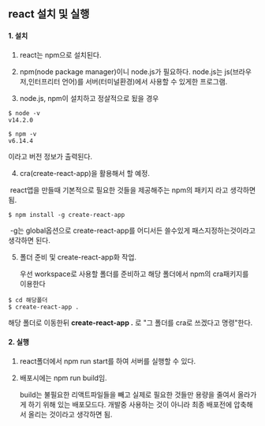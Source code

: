 ## react 설치 및 실행

#### 1. 설치
 1. react는 npm으로 설치된다. 

   

2. npm(node package manager)이니 node.js가 필요하다.
   node.js는 js(브라우저,인터프리터 언어)를 서버(터미널환경)에서 사용할 수 있게한 프로그램.

   

3. node.js, npm이 설치하고 정살적으로 됬을 경우

```terminal
$ node -v
v14.2.0
  
$ npm -v
v6.14.4
```

이라고 버전 정보가 출력된다.



4. cra(create-react-app)을 활용해서 할 예정.

​      react앱을 만들때 기본적으로 필요한 것들을 제공해주는 npm의 패키지 라고 생각하면 됨.
```terminal
$ npm install -g create-react-app 
```

​    -g는 global옵션으로 create-react-app를 어디서든 쓸수있게 패스지정하는것이라고 생각하면 된다.



5. 폴더 준비 및 create-react-app화 작업.

   우선 workspace로 사용할 폴더를 준비하고 해당 폴더에서 npm의 cra패키지를 이용한다
```terminal
$ cd 해당폴더
$ create-react-app .
```

해당 폴더로 이동한뒤 **create-react-app .** 로 "그 폴더를 cra로 쓰겠다고 명령"한다.



#### 2. 실행

1.  react폴더에서 npm run start를 하여 서버를 실행할 수 있다.

2.  배포시에는 npm run build임.

    build는 불필요한 리액트파일들을 빼고 실제로 필요한 것들만 용량을 줄여서 올라가게 하기 위해 있는 배포모드다. 개발중 사용하는 것이 아니라 최종 배포전에 압축해서 올리는 것이라고 생각하면 됨.